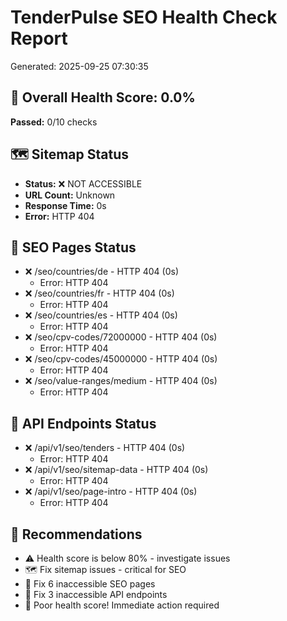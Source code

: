 
# TenderPulse SEO Health Check Report
Generated: 2025-09-25 07:30:35

## 🏥 Overall Health Score: 0.0%
**Passed:** 0/10 checks

## 🗺️ Sitemap Status
- **Status:** ❌ NOT ACCESSIBLE
- **URL Count:** Unknown
- **Response Time:** 0s
- **Error:** HTTP 404

## 📄 SEO Pages Status
- ❌ /seo/countries/de - HTTP 404 (0s)
  - Error: HTTP 404
- ❌ /seo/countries/fr - HTTP 404 (0s)
  - Error: HTTP 404
- ❌ /seo/countries/es - HTTP 404 (0s)
  - Error: HTTP 404
- ❌ /seo/cpv-codes/72000000 - HTTP 404 (0s)
  - Error: HTTP 404
- ❌ /seo/cpv-codes/45000000 - HTTP 404 (0s)
  - Error: HTTP 404
- ❌ /seo/value-ranges/medium - HTTP 404 (0s)
  - Error: HTTP 404

## 🔌 API Endpoints Status
- ❌ /api/v1/seo/tenders - HTTP 404 (0s)
  - Error: HTTP 404
- ❌ /api/v1/seo/sitemap-data - HTTP 404 (0s)
  - Error: HTTP 404
- ❌ /api/v1/seo/page-intro - HTTP 404 (0s)
  - Error: HTTP 404

## 🎯 Recommendations
- ⚠️ Health score is below 80% - investigate issues
- 🗺️ Fix sitemap issues - critical for SEO
- 📄 Fix 6 inaccessible SEO pages
- 🔌 Fix 3 inaccessible API endpoints
- 🚨 Poor health score! Immediate action required
